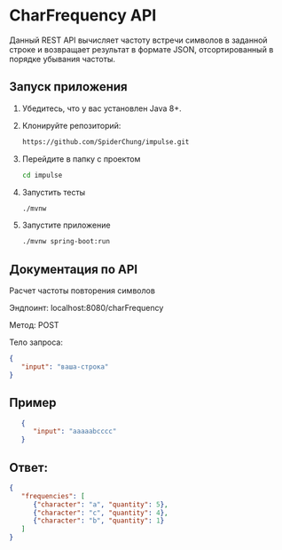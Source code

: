 # CharFrequency API

Данный REST API вычисляет частоту встречи символов в заданной строке и возвращает результат в формате JSON, отсортированный в порядке убывания частоты.

## Запуск приложения

1. Убедитесь, что у вас установлен Java 8+.
2. Клонируйте репозиторий:

   ```bash
   https://github.com/SpiderChung/impulse.git
   
3. Перейдите в папку с проектом

    ```bash
   cd impulse

4. Запустить тесты

   ```bash
   ./mvnw 


4. Запустите приложение

   ```bash
   ./mvnw spring-boot:run


## Документация по API

Расчет частоты повторения символов

Эндпоинт: localhost:8080/charFrequency

Метод: POST

Тело запроса:

   ```json
   {
      "input": "ваша-строка"
   }
  ```

## Пример

   ```json
      {
         "input": "aaaaabcccc"
      }
```
## Ответ:

   ```json
   {
      "frequencies": [
         {"character": "a", "quantity": 5},
         {"character": "c", "quantity": 4},
         {"character": "b", "quantity": 1}
      ]
   }